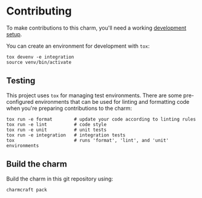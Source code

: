 # Contributing

To make contributions to this charm, you'll need a working [development setup](https://documentation.ubuntu.com/juju/3.6/howto/manage-your-juju-deployment/set-up-your-juju-deployment-local-testing-and-development/#set-things-up).

You can create an environment for development with `tox`:

```shell
tox devenv -e integration
source venv/bin/activate
```

## Testing

This project uses `tox` for managing test environments. There are some pre-configured environments
that can be used for linting and formatting code when you're preparing contributions to the charm:

```shell
tox run -e format        # update your code according to linting rules
tox run -e lint          # code style
tox run -e unit          # unit tests
tox run -e integration   # integration tests
tox                      # runs 'format', 'lint', and 'unit' environments
```

## Build the charm

Build the charm in this git repository using:

```shell
charmcraft pack
```

<!-- You may want to include any contribution/style guidelines in this document>
